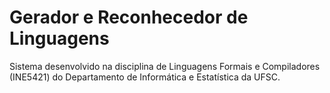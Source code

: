# Gerador e Reconhecedor de Linguagens
Sistema desenvolvido na disciplina de Linguagens Formais e Compiladores (INE5421) do Departamento de Informática e Estatística da UFSC.
